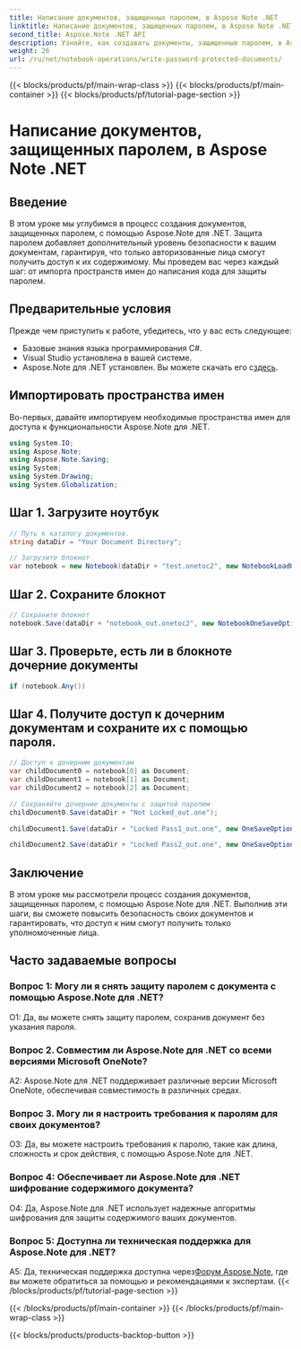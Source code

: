 ```yaml
---
title: Написание документов, защищенных паролем, в Aspose Note .NET
linktitle: Написание документов, защищенных паролем, в Aspose Note .NET
second_title: Aspose.Note .NET API
description: Узнайте, как создавать документы, защищенные паролем, в Aspose Note .NET для повышения безопасности. Пошаговое руководство включено.
weight: 26
url: /ru/net/notebook-operations/write-password-protected-documents/
---
```


{{< blocks/products/pf/main-wrap-class >}}
{{< blocks/products/pf/main-container >}}
{{< blocks/products/pf/tutorial-page-section >}}

# Написание документов, защищенных паролем, в Aspose Note .NET

## Введение

В этом уроке мы углубимся в процесс создания документов, защищенных паролем, с помощью Aspose.Note для .NET. Защита паролем добавляет дополнительный уровень безопасности к вашим документам, гарантируя, что только авторизованные лица смогут получить доступ к их содержимому. Мы проведем вас через каждый шаг: от импорта пространств имен до написания кода для защиты паролем.

## Предварительные условия

Прежде чем приступить к работе, убедитесь, что у вас есть следующее:
- Базовые знания языка программирования C#.
- Visual Studio установлена в вашей системе.
-  Aspose.Note для .NET установлен. Вы можете скачать его с[здесь](https://releases.aspose.com/note/net/).

## Импортировать пространства имен

Во-первых, давайте импортируем необходимые пространства имен для доступа к функциональности Aspose.Note для .NET.

```csharp
using System.IO;
using Aspose.Note;
using Aspose.Note.Saving;
using System;
using System.Drawing;
using System.Globalization;
```

## Шаг 1. Загрузите ноутбук
```csharp
// Путь к каталогу документов.
string dataDir = "Your Document Directory";

// Загрузите блокнот
var notebook = new Notebook(dataDir + "test.onetoc2", new NotebookLoadOptions() { DeferredLoading = false });
```

## Шаг 2. Сохраните блокнот
```csharp
// Сохраните блокнот
notebook.Save(dataDir + "notebook_out.onetoc2", new NotebookOneSaveOptions() { DeferredSaving = true});
```

## Шаг 3. Проверьте, есть ли в блокноте дочерние документы
```csharp
if (notebook.Any())
```

## Шаг 4. Получите доступ к дочерним документам и сохраните их с помощью пароля.
```csharp
// Доступ к дочерним документам
var childDocument0 = notebook[0] as Document;
var childDocument1 = notebook[1] as Document;
var childDocument2 = notebook[2] as Document;

// Сохраняйте дочерние документы с защитой паролем
childDocument0.Save(dataDir + "Not Locked_out.one");

childDocument1.Save(dataDir + "Locked Pass1_out.one", new OneSaveOptions() { DocumentPassword = "pass" });

childDocument2.Save(dataDir + "Locked Pass2_out.one", new OneSaveOptions() { DocumentPassword = "pass2" });
```

## Заключение
В этом уроке мы рассмотрели процесс создания документов, защищенных паролем, с помощью Aspose.Note для .NET. Выполнив эти шаги, вы сможете повысить безопасность своих документов и гарантировать, что доступ к ним смогут получить только уполномоченные лица.

## Часто задаваемые вопросы

### Вопрос 1: Могу ли я снять защиту паролем с документа с помощью Aspose.Note для .NET?

О1: Да, вы можете снять защиту паролем, сохранив документ без указания пароля.

### Вопрос 2. Совместим ли Aspose.Note для .NET со всеми версиями Microsoft OneNote?

A2: Aspose.Note для .NET поддерживает различные версии Microsoft OneNote, обеспечивая совместимость в различных средах.

### Вопрос 3. Могу ли я настроить требования к паролям для своих документов?

О3: Да, вы можете настроить требования к паролю, такие как длина, сложность и срок действия, с помощью Aspose.Note для .NET.

### Вопрос 4: Обеспечивает ли Aspose.Note для .NET шифрование содержимого документа?

О4: Да, Aspose.Note для .NET использует надежные алгоритмы шифрования для защиты содержимого ваших документов.

### Вопрос 5: Доступна ли техническая поддержка для Aspose.Note для .NET?

 A5: Да, техническая поддержка доступна через[Форум Aspose.Note](https://forum.aspose.com/c/note/28), где вы можете обратиться за помощью и рекомендациями к экспертам.
{{< /blocks/products/pf/tutorial-page-section >}}

{{< /blocks/products/pf/main-container >}}
{{< /blocks/products/pf/main-wrap-class >}}

{{< blocks/products/products-backtop-button >}}
